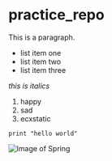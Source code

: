 # practice_repo
This is a paragraph.

* list item one
* list item two
* list item three

*this is italics*

1. happy
2. sad
3. ecxstatic

```print "hello world"```

![Image of Spring](https://github.com/jrmarvin/practice_repo/blob/master/spring.JPG)




